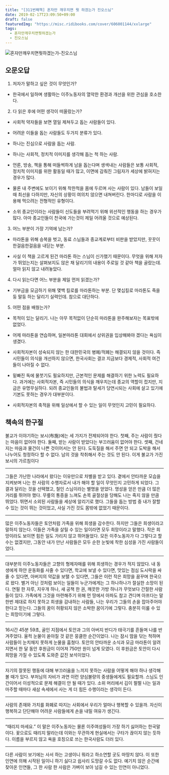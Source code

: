 ```yaml
---
title: "[311번째책] 혼자만 깨우치면 뭣 하겠는가 진오스님"
date: 2019-02-17T23:09:50+09:00
draft: false
featuredImg: "https://misc.ridibooks.com/cover/606001144/xxlarge"
tags:
  - 혼자만깨우치면뭣하겠는가
  - 진오스님
---
```


![혼자만깨우치면뭣하겠는가-진오스님](https://misc.ridibooks.com/cover/606001144/xxlarge)

## 오문오답

1) 저자가 말하고 싶은 것이 무엇인가?

- 한국에서 일하며 생활하는 이주노동자의 열악한 환경과 개선을 위한 관심을 호소한다.

2) 다 읽은 후에 어떤 생각이 떠올랐는가?

- 사회적 약자들을 보면 열일 제쳐두고 돕는 사람들이 있다.

- 어려운 이들을 돕는 사람들도 두가지 분류가 있다.

- 하나는 진심으로 사람을 돕는 사람.

- 하나는 사회적, 정치적 이미지를 생각해 돕는 척 하는 사람.

- 언론, 방송, 책을 통해 떠들썩하게 남을 돕는다며 생색내는 사람들은 보통 사회적, 정치적 이미지를 위한 활동일 때가 많고, 이면에 감춰진 그림자가 세상에 밝혀지는 경우가 많다.

- 물론 내 주변에도 보이기 위해 착한척을 몸에 두르며 사는 사람이 있다. 남들이 보일때 최선을 다하지만, 자신의 상황이 여의치 않으면 내쳐버린다. 한마디로 사람을 이용해 먹으려는 전형적인 유형이다.

- 소위 종교인이라는 사람들이 신도들을 부려먹기 위해 위선적인 행동을 하는 경우가 많다. 아마 종교인들이 천국에 가는것이 제일 어려울 것으로 예상된다.

3) 어느 부분이 가장 기억에 남는가?

- 마라톤을 위해 승복을 벗고, 동료 스님들과 종교계로부터 비판을 받았지만, 꿋꿋이 한걸음한걸음을 내딛는 부분.

- 사실 이 책을 고르게 된건 마라톤 하는 스님이 신가했기 때문이다. 무엇을 위해 저자가 뛰었는지는 살펴보지도 않은 채 달리기의 내용이 주로일 것 같아 책을 골랐는데. 얼마 읽지 않고 내려놓았다.

4) 다시 읽는다면 어느 부분을 제일 먼저 읽겠는가?

- 기부금을 모금하기 위해 몇백 킬로를 마라톤하는 부분. 단 몇십킬로 마라톤도 죽을둥 말둥 하는 달리기 실력인데. 참으로 대단하다.

5) 어떤 점을 배웠는가?

- 목적이 있는 달리기. 나는 아무 목적없이 단순히 마라톤을 완주해보자는 목표밖에 없었다.

- 어제 마라톤을 연습하며, 일본마라톤 대회에서 상위권을 입상해봐야 겠다는 욕심이 생겼다.

- 사회적자본이 성숙되지 않는 한 대한민국의 병폐/적폐는 해결되지 않을 것이다. 즉 시민들이 의식을 개선하지 않으면, 한국사회는 결코 지금보다 경제적, 사회적 여건들이 나아질 수 없다.

- 밑빠진 독에 물붓기도 필요하지만, 근본적인 문제를 해결하기 위한 노력도 필요하다. 과거에는 사회적자본, 즉 시민들의 의식을 깨우치는데 종교의 역할이 컸지만, 지금은 유명무실하다. 되려 종교인들의 불법과 탈세가 당연시되는 사회에 살고 있기에 기본도 못하는 경우가 대부분이다.

- 사회적자본의 축적을 위해 일상에서 할 수 있는 일이 무엇인지 고민이 필요하다. 

## 책속의 한구절

불교가 이야기하는 보시(布施)에는 세 가지가 전제되어야 한다. 첫째, 주는 사람이 줬다는 마음이 없어야 한다. 둘째, 받는 사람이 받았다는 부끄러움이 없어야 한다. 셋째, 건네지는 마음과 물건이 나쁜 것이어서는 안 된다. 도둑질을 해서 주면 안 되고 도박을 해서 나누어도 청정하다 할 수 없다. 남의 것을 착취해서 주는 것도 안 된다. 이게 불교가 가진 보시의 가르침이다

---
그들은 가난한 나라에서 왔다는 이유만으로 차별을 받고 있다. 곁에서 안타까운 모습을 지켜보며 나는 한 사람의 수행자로서 내가 해야 할 일이 무엇인지 고민하게 되었다. 그 결과 달리는 것을 선택했고, 철인 스님이라는 별명을 얻었다. 명성을 얻은 만큼 더 많은 거리를 뛰어야 했다. 무릎의 통증을 느껴도 손목 골절상을 당해도 나는 죽지 않을 만큼 뛰었다. 뛰면서 소외된 사람들을 세상에 알리기로 했다. 그들을 돕는 방법 중 내가 잘할 수 있는 것이 뛰는 것이었고, 사실 가진 것도 몸밖에 없었기 때문이다.

---
많은 이주노동자들은 토안처럼 가족을 위해 희생을 감수한다. 하지만 그들은 희생이라고 말하지 않는다. 이들은 가족을 살릴 수 있는 일이라면 모두 희망이라고 말했다. 작은 희망이라도 보이면 힘든 일도 가리지 않고 뛰어들었다. 모든 이주노동자가 다 그렇다고 할 수는 없겠지만, 그동안 내가 만난 사람들은 모두 순한 눈빛에 착한 심성을 가진 사람들이었다.

---
대부분의 이주노동자들은 고향의 형제자매를 위해 희생하는 경우가 적지 않았다. 내 동생에게 하얀 운동화를 사줄 수 있다면, 학교에 보낼 수 있다면, 맛있는 점심 도시락을 싸줄 수 있다면, 아버지의 약값을 보탤 수 있다면, 그들은 이런 작은 희망을 꿈꾸며 한국으로 왔다. 별거 아닌 것처럼 보이는 일들이 누군가에게는 그 하나하나가 절실한 소망이 된다. 연필 한 자루, 지우개 하나, 새 공책 한 권, 깨끗한 가방 하나가 무엇보다 간절한 사람들이 있다. 가족에게 그것을 마련해주기 위해 먼 땅에서 아파도 참고 견디며 아프다는 말 한번 제대로 하지 못하고 희생을 감내하는 사람들, 나는 우리가 그들의 손을 잡아주어야 한다고 믿는다. 그들의 꿈이 허황되지 않은 소박한 꿈이기에 그렇다. 충분히 이룰 수 있는 희망이기에 그렇다.

---
16시간 45분 59초, 골인 지점에서 토안과 그의 아버지 반디가 태극기를 흔들며 나를 반겨주었다. 울컥 눈물이 쏟아질 것 같은 뭉클한 순간이었다. 나는 잠시 땀을 닦는 척하며 사람들이 눈치채지 못하게 눈물을 훔쳤다. 토안의 안타까운 소식과 모금 마라톤이 알려지면서 한 달 동안 후원금이 이어져 750만 원이 넘게 모였다. 이 후원금은 토안이 다시 희망을 가질 수 있도록 도와준 값진 보석이었다.

---
자기의 잘못된 행동에 대해 부끄러움을 느끼지 못하는 사람을 어떻게 해야 하나 생각해볼 때가 있다. 부처님의 자비가 과연 이런 양심불량의 중생들에게도 필요할까. 스님도 인간이어서 이성적으로 문제 해결이 안 될 때가 있다. 소위 머리에서 김이 펄펄 나는 일과 마주할 때마다 새삼 속세에서 사는 게 더 힘든 수행이라는 생각이 든다.

---
사람의 존재와 가치를 화폐로 따지는 사회에서 우리가 얼마나 행복할 수 있을까. 자신이 행복하고 단단해야 어려운 사람들에게 손을 내밀 여유가 생긴다.

---
“때리지 마세요.” 이 말은 이주노동자는 물론 이주여성들이 가장 하기 싫어하는 한국말이다. 꽃으로도 때리지 말라는데 이와는 무관하게 현실에서는 구타가 끊이지 않는 듯하다. 이름을 부르지 않고 욕을 호칭으로 쓰는 한국사람도 더러 있다.

---
다른 사람이 보기에는 사서 하는 고생이니 뭐라고 하소연할 곳도 마땅치 않다. 이 또한 인연에 의해 시작된 일이니 하기 싫다고 쉽사리 도망갈 수도 없다. 예기치 않은 순간에 찾아온 인연들, 그 한 사람 한 사람은 가벼이 보아 넘길 수 있는 인연이 아니었다.
